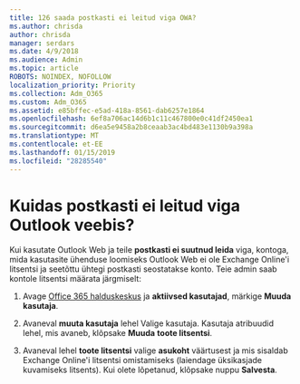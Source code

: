 ```yaml
---
title: 126 saada postkasti ei leitud viga OWA?
ms.author: chrisda
author: chrisda
manager: serdars
ms.date: 4/9/2018
ms.audience: Admin
ms.topic: article
ROBOTS: NOINDEX, NOFOLLOW
localization_priority: Priority
ms.collection: Adm_O365
ms.custom: Adm_O365
ms.assetid: e85bffec-e5ad-418a-8561-dab6257e1864
ms.openlocfilehash: 6ef8a706ac14d6b1c11c467800e0c41df2450ea1
ms.sourcegitcommit: d6ea5e9458a2b8ceaab3ac4bd483e1130b9a398a
ms.translationtype: MT
ms.contentlocale: et-EE
ms.lasthandoff: 01/15/2019
ms.locfileid: "28285540"
---
```

# <a name="getting-a-mailbox-not-found-error-in-outlook-on-the-web"></a>Kuidas postkasti ei leitud viga Outlook veebis?

Kui kasutate Outlook Web ja teile **postkasti ei suutnud leida** viga, kontoga, mida kasutasite ühenduse loomiseks Outlook Web ei ole Exchange Online'i litsentsi ja seetõttu ühtegi postkasti seostatakse konto. Teie admin saab kontole litsentsi määrata järgmiselt: 
  
1. Avage [Office 365 halduskeskus](https://portal.office.com/adminportal/home#/homepage) ja **aktiivsed kasutajad**, märkige **Muuda kasutaja**.
    
2. Avaneval **muuta kasutaja** lehel Valige kasutaja. Kasutaja atribuudid lehel, mis avaneb, klõpsake **Muuda** **toote litsentsi**.
    
3. Avaneval lehel **toote litsentsi** valige **asukoht** väärtusest ja mis sisaldab Exchange Online'i litsentsi omistamiseks (laiendage üksikasjade kuvamiseks litsents). Kui olete lõpetanud, klõpsake nuppu **Salvesta**.
    

